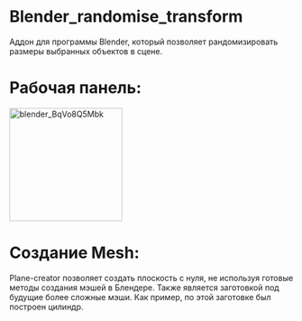 # Blender_randomise_transform
Аддон для программы Blender, который позволяет рандомизировать размеры выбранных объектов в сцене.

# Рабочая панель:
<img width="200" alt="blender_BqVo8Q5Mbk" src="https://github.com/Kiry921/Blender_randomise_transform/assets/134440347/5b532f4f-3086-47f3-8918-96bec34521a9">

# Создание Mesh:
Plane-creator позволяет создать плоскость с нуля, не используя готовые методы создания мэшей в Блендере. Также является заготовкой под будущие более сложные мэши. Как пример, по этой заготовке был построен цилиндр.
